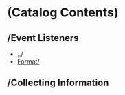 # (Catalog Contents)

## /Event Listeners
+ [../](main.md#catalog)
+ [Format/](Event%20Listeners/Format/main.md#catelog)
## /Collecting Information